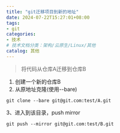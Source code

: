 ```yaml
---
title: "git迁移项目到新的地址"
date: 2024-07-22T15:27:01+08:00
tags: 
- git
categories:
- 技术
# 技术文档分类：架构/云原生/Linux/其他
catalog: 其他
---
```




> 将代码从仓库A迁移到仓库B



1. 创建一个新的仓库B
2. 从原地址克隆(使用--bare)

```
git clone --bare git@git.com:test/A.git
```

3、进入到该目录，push mirror

```
git push --mirror git@git.com:test/B.git
```

